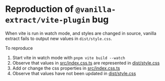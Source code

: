 # Reproduction of `@vanilla-extract/vite-plugin` bug

When vite is run in watch mode, and styles are changed in source,
vanilla extract fails to output new values in `dist/style.css`.

To reproduce

1. Start vite in watch mode with `pnpm vite build --watch`
2. Observe that values in [src/index.css.ts](src/index.css.ts) are represented in [dist/style.css](dist/style.css)
3. Add or change the css properties in [src/index.css.ts](src/index.css.ts)
4. Observe that values have not been updated in [dist/style.css](dist/style.css)

